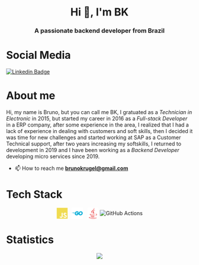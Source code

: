 <h1 align="center">Hi 👋, I'm BK</h1>
<h3 align="center">A passionate backend developer from Brazil</h3>


# Social Media

[![Linkedin Badge](https://img.shields.io/badge/-Bruno%20Krugel-blue?style=social&logo=Linkedin&logoColor=blue&link=https://www.linkedin.com/in/brunokrugel)](https://www.linkedin.com/in/brunokrugel)

# About me

Hi, my name is Bruno, but you can call me BK, I gratuated as a *Technician in Electronic* in 2015, but started my career in 2016 as a *Full-stack Developer* in a ERP company, after some experience in the area, I realized that I had a lack of experience in dealing with customers and soft skills, then I decided it was time for new challenges and started working at SAP as a Customer Technical support, after two years increasing my softskills, I returned to development in 2019 and I have been working as a *Backend Developer* developing micro services since 2019.

- 📫 How to reach me **brunokrugel@gmail.com**

# Tech Stack

<div align="center">
  <img align="center" alt="Js" height="30" width="30" src="https://raw.githubusercontent.com/devicons/devicon/master/icons/javascript/javascript-plain.svg"><span>&nbsp;</span><span>&nbsp;</span>
  <img align="center" alt="Go" height="30" width="30" src="https://raw.githubusercontent.com/devicons/devicon/master/icons/go/go-original-wordmark.svg"><span>&nbsp;</span><span>&nbsp;</span>
  <img align="center" alt="Java" height="30" width="30" src="https://raw.githubusercontent.com/devicons/devicon/master/icons/java/java-plain.svg">
  <img align="center" alt="GitHub Actions" height="30" width="30" src="https://avatars.githubusercontent.com/u/44036562?s=200&v=4">
</div>

# Statistics

<p align="center">
  <p align="center"> <a href="https://github.com/brunokrugel"> <img height="180em" src="https://github-readme-stats-git-masterrstaa-rickstaa.vercel.app/api?username=brunokrugel&show_icons=true&theme=tokyonight&include_all_commits=true&count_private=true"/> </p>
</p>

